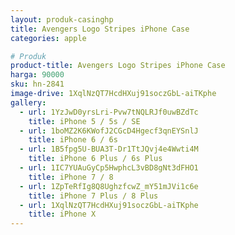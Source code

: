 ```yaml
---
layout: produk-casinghp
title: Avengers Logo Stripes iPhone Case
categories: apple

# Produk
product-title: Avengers Logo Stripes iPhone Case
harga: 90000
sku: hn-2841
image-drive: 1XqlNzQT7HcdHXuj91soczGbL-aiTKphe
gallery:
  - url: 1YzJwD0yrsLri-Pvw7tNQLRJf0uwBZdTc
    title: iPhone 5 / 5s / SE
  - url: 1boMZ2K6KWofJ2CGcD4Hgecf3qnEYSnlJ
    title: iPhone 6 / 6s
  - url: 1B5fpg5U-BUA3T-Dr1TtJQvj4e4Wwti4M
    title: iPhone 6 Plus / 6s Plus
  - url: 1IC7YUAuGyCp5HwphcL3vBD8gNt3dFHO1
    title: iPhone 7 / 8
  - url: 1ZpTeRfIg8Q8UghzfcwZ_mY51mJVi1c6e
    title: iPhone 7 Plus / 8 Plus
  - url: 1XqlNzQT7HcdHXuj91soczGbL-aiTKphe
    title: iPhone X
---
```

